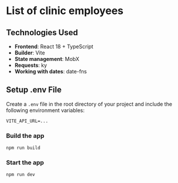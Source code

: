  # List of clinic employees

## Technologies Used

- **Frontend**: React 18 + TypeScript
- **Builder**: Vite
- **State management**: MobX
- **Requests**: ky
- **Working with dates**: date-fns

## Setup .env File

Create a `.env` file in the root directory of your project and include the following environment variables:

```env
VITE_API_URL=...
```

### Build the app

```shell
npm run build
```

### Start the app

```shell
npm run dev
```
